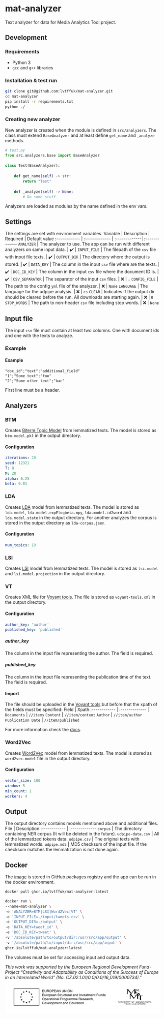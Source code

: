 # mat-analyzer
Text analyzer for data for Media Analytics Tool project.

## Development
### Requirements
- Python 3
- `gcc` and `g++` libraries
### Installation & test run
```bash
git clone git@github.com:lvtffuk/mat-analyzer.git
cd mat-analyzer
pip install -r requirements.txt
python ./
```
### Creating new analyzer
New analyzer is created when the module is defined in `src/analyzers`. The class must extend `BaseAnalyzer` and at least define `get_name` and `_analyze` methods.
```python
# test.py
from src.analyzers.base import BaseAnalyzer

class Test(BaseAnalyzer):

	def get_name(self) -> str:
		return "Test"

	def _analyze(self) -> None:
		# Do some stuff
```
Analyzers are loaded as modules by the name defined in the env vars.

## Settings
The settings are set with environment variables. 
Variable | Description | Required | Default value
:------------ | :------------- | :-------------| :-------------
`ANALYZER` | The analyzer to use. The app can be run with different analyzers on same input data. | :heavy_check_mark: | 
`INPUT_FILE` | The filepath of the `csv` file with input file texts. | :heavy_check_mark: | 
`OUTPUT_DIR` | The directory where the output is stored. | :heavy_check_mark: | 
`DATA_KEY` | The column in the input `csv` file where are the texts. | :heavy_check_mark: | 
`DOC_ID_KEY` | The column in the input `csv` file where the document ID is. | :heavy_check_mark: | 
`CSV_SEPARATOR` | The separator of the input `csv` files. | :x: | `;`
`CONFIG_FILE` | The path to the config `yml` file of the analyzer. | :x: | `None`
`LANGUAGE` | The language for the udpipe analysis. | :x: | `cs`
`CLEAR` | Indicates if the output dir should be cleared before the run. All downloads are starting again. | :x: | `0`
`STOP_WORDS` | The path to non-header `csv` file including stop words. | :x: | `None`

## Input file
The input `csv` file must contain at least two columns. One with document ids and one with the texts to analyze.
### Example
#### Example
```csv
"doc_id";"text";"additional_field"
"1";"Some text";"foo"
"2";"Some other text";"bar"
```
First line must be a header.

## Analyzers
### BTM
Creates [Biterm Topic Model](https://citeseerx.ist.psu.edu/viewdoc/download?doi=10.1.1.402.4032&rep=rep1&type=pdf) from lemmatized texts. The model is stored as `btm-model.pkl` in the output directory.
#### Configuration
```yaml
iterations: 20
seed: 12321
T: 8
M: 20
alpha: 6.25
beta: 0.01
```

### LDA
Creates [LDA](https://radimrehurek.com/gensim/models/ldamodel.html) model from lemmatized texts. The model is stored as `lda.model`, `lda.model.expElogbeta.npy`, `lda.model.id2word` and `lda.model.state` in the output directory.
For another analyzes the corpus is stored in the output directory as `lda-corpus.json`.
#### Configuration
```yaml
num_topics: 10
```

### LSI
Creates [LSI](https://radimrehurek.com/gensim/models/lsimodel.html) model from lemmatized texts. The model is stored as `lsi.model` and `lsi.model.projection` in the output directory.

### VT
Creates XML file for [Voyant tools](https://voyant-tools.org/). The file is stored as `voyant-tools.xml` in the output directory.
#### Configuration
```yaml
author_key: 'author'
published_key: 'published'
```
##### author_key
The column in the input file representing the author. The field is required.
##### published_key
The column in the input file representing the publication time of the text. The field is required.
#### Import
The file should be uploaded in the [Voyant tools](https://voyant-tools.org/) but before that the xpath of the fields must be specified:
Field | Xpath
:------------ | :------------- |
`Documents` | `//items` 
`Content` | `//item/content` 
`Author` | `//item/author` 
`Publication Date` | `//item/published`

For more information check the [docs](https://voyant-tools.org/docs/#!/guide/corpuscreator-section-xml).

### Word2Vec
Creates [Word2Vec](https://en.wikipedia.org/wiki/Word2vec) model from lemmatized texts. The model is stored as `word2vec.model` file in the output directory.
#### Configuration
```yaml
vector_size: 100
window: 5
min_count: 1
workers: 4
```

## Output
The output directory contains models mentioned above and additional files.
File | Description
:------------ | :-------------
`corpus` | The directory containing NER corpus (It will be deleted in the future).
`udpipe-data.csv` | All of the lemmatized tokens data.
`udpipe.csv` | The original texts with lemmatized words.
`udpipe.md5` | MD5 checksum of the input file. If the checksum matches the lemmatization is not done again.

## Docker
The [image](https://github.com/lvtffuk/mat-analyzer/pkgs/container/mat-analyzer) is stored in GitHub packages registry and the app can be run in the docker environment.
```bash
docker pull ghcr.io/lvtffuk/mat-analyzer:latest
```

```bash
docker run \
--name=mat-analyzer \
-e 'ANALYZER=BTM|LSI|Word2Vec|VT' \
-e 'INPUT_FILE=./input/tweets.csv' \
-e 'OUTPUT_DIR=./output' \
-e 'DATA_KEY=tweet_id' \
-e 'DOC_ID_KEY=tweet' \
-v '/absolute/path/to/output/dir:/usr/src/app/output' \
-v '/absolute/path/to/input/dir:/usr/src/app/input' \
ghcr.io/lvtffuk/mat-analyzer:latest  
```
The volumes must be set for accessing input and output data.

*This work was supported by the European Regional Development Fund-Project “Creativity and Adaptability as Conditions of the Success of Europe in an Interrelated World” (No. CZ.02.1.01/0.0/0.0/16_019/0000734)."*
![Logo](logolink_OP_VVV_hor_cb_eng.jpg?raw=true "Logo")
